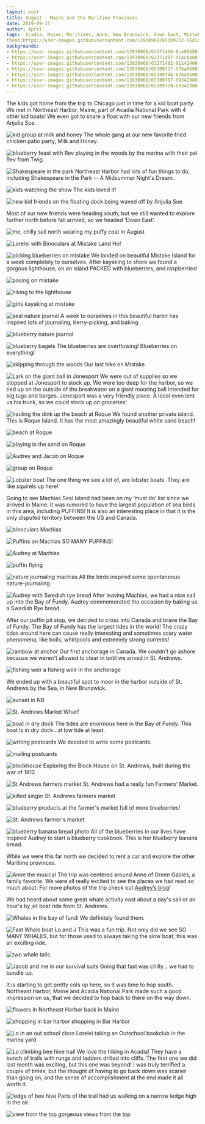 ```yaml
---
layout: post
title: August - Maine and the Maritime Provinces
date: 2019-09-15
author: April
tags:  Acadia, Maine, Maritimes, Anne, New Brunswick, Down East, Mistake Island
thumb:https://user-images.githubusercontent.com/13930968/65389732-66d1cf80-dd27-11e9-9478-192ae20b615b.jpeg)
backgrounds:
- https://user-images.githubusercontent.com/13930968/63371468-8ce80680-c35a-11e9-98f4-92fdf59f7601.jpeg
- https://user-images.githubusercontent.com/13930968/63371497-91acba80-c35a-11e9-92f9-d375a8877f0b.jpeg
- https://user-images.githubusercontent.com/13930968/63371492-91142400-c35a-11e9-998f-7a3852115564.jpeg
- https://user-images.githubusercontent.com/13930968/65389737-676a6600-dd27-11e9-9a07-cbb4e62eee56.jpeg
- https://user-images.githubusercontent.com/13930968/65389744-676a6600-dd27-11e9-9454-e56dd0110a3e.jpeg
- https://user-images.githubusercontent.com/13930968/65389767-69342980-dd27-11e9-8ab0-12be3f6e0794.jpeg
- https://user-images.githubusercontent.com/13930968/65389770-69342980-dd27-11e9-9abd-4d6b9ee56bda.jpeg
---
```

The kids got home from the trip to Chicago just in time for a kid boat party. We met in Northeast Harbor, Maine, part of Acadia National Park with 4 other kid boats! We even got to share a float with our new friends from Anjulia Sue. 

![kid group at milk and honey](https://user-images.githubusercontent.com/13930968/63371469-8ce80680-c35a-11e9-8c94-c18920b43c52.jpeg)
The whole gang at our new favorite fried chicken patio party, Milk and Honey.

![blueberry feast with Rev](https://user-images.githubusercontent.com/13930968/63371471-8d809d00-c35a-11e9-8295-a5d322cfc3de.jpeg)
playing in the woods by the marina with their pal Rev from Twig. 

![Shakespeare in the park](https://user-images.githubusercontent.com/13930968/63371472-8d809d00-c35a-11e9-8010-4035ff83a311.jpeg)
Northeast Harbor had lots of fun things to do, including Shakespeare in the Park -- A Midsummer Night's Dream. 

![kids watching the show](https://user-images.githubusercontent.com/13930968/63371473-8d809d00-c35a-11e9-825e-72b3296cfdcb.jpeg)
The kids loved it!

![new kid friends on the floating dock](https://user-images.githubusercontent.com/13930968/63371474-8e193380-c35a-11e9-8d5c-14b5907b6004.jpeg)
being waved off by Anjulia Sue

Most of our new friends were heading south, but we still wanted to explore further north before fall arrived, so we headed ‘Down East’. 

![me, chilly sail north](https://user-images.githubusercontent.com/13930968/63371475-8e193380-c35a-11e9-8706-2b2c49a5b5ee.jpeg)
wearing my puffy coat in August

![Lorelei with Binoculars at Mistake](https://user-images.githubusercontent.com/13930968/63371477-8e193380-c35a-11e9-9b06-7585dc026c0a.jpeg)
Land Ho! 

![picking blueberries on mistake](https://user-images.githubusercontent.com/13930968/63371481-8eb1ca00-c35a-11e9-8005-08981807c2e3.jpeg)
We landed on beautiful Mistake Island for a week completely to ourselves. After kayaking to shore we found a gorgous lighthouse, on an island PACKED with blueberries, and raspberries! 

![posing on mistake](https://user-images.githubusercontent.com/13930968/63371483-8f4a6080-c35a-11e9-8831-4334513c4453.jpeg)

![hiking to the lighthouse](https://user-images.githubusercontent.com/13930968/63371485-8fe2f700-c35a-11e9-859b-7516e0b00efe.jpeg)

![girls kayaking at mistake](https://user-images.githubusercontent.com/13930968/63371492-91142400-c35a-11e9-998f-7a3852115564.jpeg)

![seal nature journal](https://user-images.githubusercontent.com/13930968/63371494-91acba80-c35a-11e9-9fba-f0907e5c6315.jpeg)
A week to ourselves in this beautiful harbir has inspired lots of journaling, berry-picking, and baking.

![blueberry nature journal](https://user-images.githubusercontent.com/13930968/63371495-91acba80-c35a-11e9-86fd-a17b7bd8439e.jpeg)

![blueberry bagels](https://user-images.githubusercontent.com/13930968/65389743-676a6600-dd27-11e9-9fa2-fca22440a547.jpeg)
The blueberries are overflowing! Blueberries on everything! 

![skipping through the woods](https://user-images.githubusercontent.com/13930968/63371498-92455100-c35a-11e9-88fe-bab6a0762d25.jpeg)
Our last hike on Mistake 

![Lark on the giant ball in Jonesport](https://user-images.githubusercontent.com/13930968/63371502-92455100-c35a-11e9-8dae-7cb73a0006d4.jpeg)
We were out of supplies so we stopped at Jonesport to stock up. We were too deep for the harbor, so we tied up on the outside of the breakwater on a giant mooring ball intended for big tugs and barges. Jonesport was a very friendly place. A local even lent us his truck, so we could stock up on groceries! 

![hauling the dink up the beach at Roque](https://user-images.githubusercontent.com/13930968/63371503-92455100-c35a-11e9-8645-23b793c3cee0.jpeg)
We found another private island. This is Roque Island.  It has the most amazingly beautiful white sand beach! 

![beach at Roque](https://user-images.githubusercontent.com/13930968/63371504-92dde780-c35a-11e9-986d-e9e0f1666858.jpeg)

![playing in the sand on Roque](https://user-images.githubusercontent.com/13930968/65389730-66d1cf80-dd27-11e9-93c3-90d29937be5a.jpeg)

![Audrey and Jacob on Roque](https://user-images.githubusercontent.com/13930968/65389731-66d1cf80-dd27-11e9-840f-fb17ab922049.jpeg)

![group on Roque](https://user-images.githubusercontent.com/13930968/65389732-66d1cf80-dd27-11e9-9478-192ae20b615b.jpeg)

![Lobster boat](https://user-images.githubusercontent.com/13930968/65389733-66d1cf80-dd27-11e9-9a8c-468773d4b34c.jpeg)
The one thing we see a lot of, are lobster boats. They are like squirels up here! 


Going to see Machias Seal Island had been on my ‘must do’ list since we arrived in Maine. It was rumored to have the largest population of sea birds in this area, including PUFFINS! It is also an interesting place in that it is the only disputed territory between the US and Canada.

![binoculars Machias](https://user-images.githubusercontent.com/13930968/65389734-66d1cf80-dd27-11e9-8324-6dac2ebbf016.jpeg)

![Puffins on Machias](https://user-images.githubusercontent.com/13930968/65389735-66d1cf80-dd27-11e9-8e44-25434d3824a3.jpeg)
SO MANY PUFFINS!

![Audrey at Machias](https://user-images.githubusercontent.com/13930968/65389736-676a6600-dd27-11e9-9900-30d56b410ea1.jpeg)

![puffin flying](https://user-images.githubusercontent.com/13930968/65389737-676a6600-dd27-11e9-9a07-cbb4e62eee56.jpeg)

![nature journaling machias](https://user-images.githubusercontent.com/13930968/65389739-676a6600-dd27-11e9-89c1-38448ad9028a.jpeg)
All the birds inspired some spontaneous nature-journaling. 

![Audrey with Swedish rye bread](https://user-images.githubusercontent.com/13930968/65389740-676a6600-dd27-11e9-913b-e290fd14af5b.jpeg)
After leaving Machias, we had a nice sail up into the Bay of Fundy. Audrey commemorated the occasion by baking us a Swedish Rye bread. 

After our puffin pit stop, we decided to cross into Canada and brave the Bay of Fundy. The Bay of Fundy has the largest tides in the world! The crazy tides around here can cause really interesting and sometimes scary water phenomena, like boils, whirlpools and extremely strong currents!

![rainbow at anchor](https://user-images.githubusercontent.com/13930968/65389741-676a6600-dd27-11e9-8285-ee0ab6f59ee4.jpeg)
Our first anchorage in Canada. We couldn't go ashore because we weren't allowed to clear in until we arived in St. Andrews. 

![fishing weir](https://user-images.githubusercontent.com/13930968/65389742-676a6600-dd27-11e9-8556-a82fb1b92fa3.jpeg)
a fishing weir in the anchorage

We ended up with a beautiful spot to moor in the harbor outside of St. Andrews by the Sea, in New Brunswick. 

![sunset in NB](https://user-images.githubusercontent.com/13930968/65389745-6802fc80-dd27-11e9-9508-9684233b7696.jpeg)

![St. Andrews Market Wharf](https://user-images.githubusercontent.com/13930968/65389744-676a6600-dd27-11e9-9454-e56dd0110a3e.jpeg)

![boat in dry dock](https://user-images.githubusercontent.com/13930968/65389746-6802fc80-dd27-11e9-87f7-39def2bf769d.jpeg)
The tides are enormous here in the Bay of Fundy. This boat is in dry dock...at low tide at least.

![writing postcards](https://user-images.githubusercontent.com/13930968/65389749-6802fc80-dd27-11e9-970e-0e3d8e1cd57a.jpeg)
We decided to write some postcards. 

![mailing postcards](https://user-images.githubusercontent.com/13930968/65389751-6802fc80-dd27-11e9-820a-b132f5aa8bdf.jpeg)

![blockhouse](https://user-images.githubusercontent.com/13930968/65389750-6802fc80-dd27-11e9-9892-ba77ea705845.jpeg)
Exploring the Block House on St. Andrews, built during the war of 1812. 

![St Andrews farmers market](https://user-images.githubusercontent.com/13930968/65389747-6802fc80-dd27-11e9-803a-418421c23106.jpeg)
St. Andrews had a really fun Farmers' Market.

![kilted singer St. Andrews farmers market](https://user-images.githubusercontent.com/13930968/65389748-6802fc80-dd27-11e9-807b-9c33e7c45760.jpeg)

![blueberry products at the farmer's market](https://user-images.githubusercontent.com/13930968/65389757-689b9300-dd27-11e9-8a38-d7bd2dde30f0.jpeg)
full of more blueberries!

![St. Andrews farmer's market](https://user-images.githubusercontent.com/13930968/65389758-689b9300-dd27-11e9-87d1-341a22332316.jpeg)

![blueberry banana bread photo](https://user-images.githubusercontent.com/13930968/65389759-689b9300-dd27-11e9-85dd-247708744fec.jpeg)
All of the blueberries in our lives have inspired Audrey to start a blueberry cookbook. This is her blueberry banana bread. 

While we were this far north we decided to rent a car and explore the other Maritime provinces. 

![Anne the musical](https://user-images.githubusercontent.com/13930968/65389752-6802fc80-dd27-11e9-8ab5-00aedf838abf.jpeg)
The trip was centered around Anne of Green Gables, a family favorite. We were all really excited to see the places we had read so much about. For more photos of the trip check out [Audrey’s blog](http://www.svlark.com/2019/08/Our-Anne-of-Green-Gables-Road-Trip-by-Audrey.html)!

We had heard about some great whale activity east about a day's sail or an hour's by jet boat ride from St. Andrews.

![Whales in the bay of fundi](https://user-images.githubusercontent.com/13930968/65389753-689b9300-dd27-11e9-832b-a9275bfc8454.jpeg)
We definitely found them. 

![Fast Whale boat Lo and J](https://user-images.githubusercontent.com/13930968/65389754-689b9300-dd27-11e9-80f9-17b8365f801a.jpeg)
This was a fun trip. Not only did we see SO MANY WHALES, but for those used to always taking the slow boat, this was an exciting ride. 

![two whale tails](https://user-images.githubusercontent.com/13930968/65389755-689b9300-dd27-11e9-99eb-e7c083dfc241.jpeg)

![Jacob and me in our survival suits](https://user-images.githubusercontent.com/13930968/65389756-689b9300-dd27-11e9-991e-5b08c5e000d9.jpeg)
Going that fast was chilly... we had to bundle up. 

It is starting to get pretty cols up here, so it was time to hop south. Northeast Harbor, Maine and Acadia National Park made such a good impression on us, that we decided to hop back to there on the way down. 

![flowers in Northeast Harbor](https://user-images.githubusercontent.com/13930968/65389762-69342980-dd27-11e9-98f6-2342d2a650f7.jpeg)
back in Maine

![shopping in bar harbor](https://user-images.githubusercontent.com/13930968/65389764-69342980-dd27-11e9-8ea5-d1f7fc84f52e.jpeg)
shopping in Bar Harbor

![Lo in an out school class](https://user-images.githubusercontent.com/13930968/65389766-69342980-dd27-11e9-9c6d-14302634ec22.jpeg)
Lorelei taking an Outschool bookclub in the marina yard

![Lo climbing bee hive trail](https://user-images.githubusercontent.com/13930968/65389767-69342980-dd27-11e9-8ab0-12be3f6e0794.jpeg)
We love the hiking in Acadia! They have a bunch of trails with rungs and ladders drilled into cliffs. The first one we did last month was exciting, but this one was beyond! I was truly terrified a couple of times, but the thought of having to go back down was scarier than going on, and the sense of accomplishment at the end made it all worth it.

![ledge of bee hive](https://user-images.githubusercontent.com/13930968/65389768-69342980-dd27-11e9-81e5-43de98a7d73f.jpeg)
Parts of the trail had us walking on a narrow ledge high in the air. 

![view from the top](https://user-images.githubusercontent.com/13930968/65389769-69342980-dd27-11e9-8852-e8773c44d4ab.jpeg)
gorgeous views from the top


